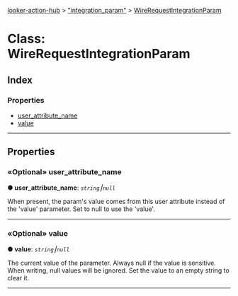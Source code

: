 [looker-action-hub](../README.md) > ["integration_param"](../modules/_integration_param_.md) > [WireRequestIntegrationParam](../classes/_integration_param_.wirerequestintegrationparam.md)



# Class: WireRequestIntegrationParam

## Index

### Properties

* [user_attribute_name](_integration_param_.wirerequestintegrationparam.md#user_attribute_name)
* [value](_integration_param_.wirerequestintegrationparam.md#value)



---
## Properties
<a id="user_attribute_name"></a>

### «Optional» user_attribute_name

**●  user_attribute_name**:  *`string`⎮`null`* 




When present, the param's value comes from this user attribute instead of the 'value' parameter. Set to null to use the 'value'.




___

<a id="value"></a>

### «Optional» value

**●  value**:  *`string`⎮`null`* 




The current value of the parameter. Always null if the value is sensitive. When writing, null values will be ignored. Set the value to an empty string to clear it.




___


